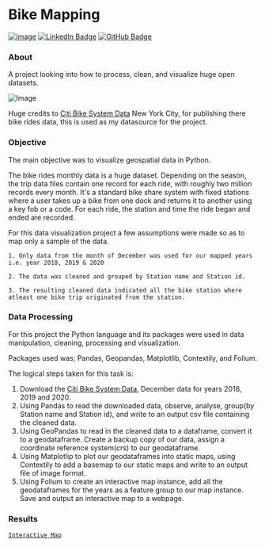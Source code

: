 # Bike Mapping
[![image](https://img.shields.io/twitter/follow/tyson_okoth?style=social)](https://twitter.com/tyson_okoth)
[![LinkedIn Badge](https://img.shields.io/badge/My-LinkedIn-blue)](https://www.linkedin.com/in/okoth-tyson-0968a9178/)
[![GitHub Badge](https://img.shields.io/github/followers/tokoth?style=social)](https://github.com/tokoth)

### About
A  project looking into how to process, clean, and visualize huge open datasets.

![Image](https://drive.google.com/uc?export=view&id=12RrVqvfGr7JIgHuept4swzHCWKOchnHF)
 
Huge credits to [Citi Bike System Data](https://ride.citibikenyc.com/system-data) New York City, for publishing there bike rides data, this is used as my datasource for the project.

### Objective

The main objective was to visualize geospatial data in Python.

The bike rides monthly data is a huge dataset. Depending on the season, the trip data files contain one record for each ride, with roughly two million records every month. It's a standard bike share system with fixed stations where a user takes up a bike from one dock and returns it to another using a key fob or a code. For each ride, the station and time the ride began and ended are recorded.

For this data visualization project a few assumptions were made so as to map only a sample of the data.

    1. Only data from the month of December was used for our mapped years i.e. year 2018, 2019 & 2020
    
    2. The data was cleaned and grouped by Station name and Station id.
    
    3. The resulting cleaned data indicated all the bike station where atleast one bike trip originated from the station.


### Data Processing

For this project the Python language and its packages were used in data manipulation, cleaning, processing and visualization.

Packages used was; Pandas, Geopandas, Matplotlib, Contextily, and Folium.

The logical steps taken for this task is:
1. Download the [Citi Bike System Data](https://ride.citibikenyc.com/system-data), December data for years 2018, 2019 and 2020. 
2. Using Pandas to read the downloaded data, observe, analyse, group(by Station name and Station id), and write to an output csv file containing the cleaned data.
3. Using GeoPandas to read in the cleaned data to a dataframe, convert it to a geodataframe. Create a backup copy of our data, assign a coordinate reference system(crs) to our geodataframe.
4. Using Matplotlip to plot our geodataframes into static maps, using Contextily to add a basemap to our static maps and write to an output file of image format.
5. Using Folium to create an interactive map instance, add all the geodataframes for the years as a feature group to our map instance. Save and output an interactive map to a webpage.


### Results


[`Interactive Map`](https://tokoth.github.io/biketestpages/interactive_map2.html)





